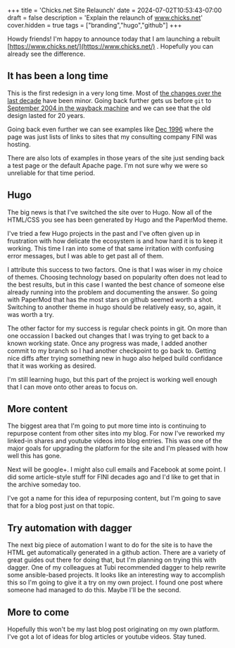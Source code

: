 +++
title = 'Chicks.net Site Relaunch'
date = 2024-07-02T10:53:43-07:00
draft = false
description = 'Explain the relaunch of www.chicks.net'
cover.hidden = true
tags = ["branding","hugo","github"]
+++

Howdy friends!  I'm happy to announce today that I am launching
a rebuilt [https://www.chicks.net/](https://www.chicks.net/) .
Hopefully you can already see the difference.

## It has been a long time

This is the first redesign in a very long time.  Most of
[the changes over the last decade](https://github.com/chicks-net/www-chicks-net/commits/main/)
have been minor.  Going back further gets us before `git` to
[September 2004 in the wayback machine](https://web.archive.org/web/20040925013615/http://www.chicks.net/)
and we can see that the old design lasted for 20 years.

Going back even further we can see examples like
[Dec 1996](https://web.archive.org/web/19981212023729/http://www.chicks.net/)
where the page was just lists of links to sites that
my consulting company FINI was hosting.

There are also lots of examples in those years of the site just
sending back a test page or the default Apache page.  I'm not
sure why we were so unreliable for that time period.

## Hugo

The big news is that I've switched the site over to Hugo.  Now
all of the HTML/CSS you see has been generated by Hugo and the
PaperMod theme.

I've tried a few Hugo projects in the past and I've often given up
in frustration with how delicate the ecosystem is and how hard it
is to keep it working.  This time I ran into some of that same
irritation with confusing error messages, but I was able to get
past all of them.

I attribute this success to two factors.  One is that I was wiser
in my choice of themes.  Choosing technology based on popularity
often does not lead to the best results, but in this case I wanted
the best chance of someone else already running into the problem and
documenting the answer.  So going with PaperMod that has the most
stars on github seemed worth a shot.  Switching to another theme in
hugo should be relatively easy, so, again, it was worth a try.

The other factor for my success is regular check points in git.
On more than one occassion I backed out changes that I was trying to
get back to a known working state.  Once any progress was made, I
added another commit to my branch so I had another checkpoint to
go back to.  Getting nice diffs after trying something new in hugo
also helped build confidance that it was working as desired.

I'm still learning hugo, but this part of the project is working
well enough that I can move onto other areas to focus on.

## More content

The biggest area that I'm going to put more time into is continuing
to repurpose content from other sites into my blog.  For now I've
reworked my linked-in shares and youtube videos into blog entries.
This was one of the major goals for upgrading the platform for
the site and I'm pleased with how well this has gone.

Next will be google+.  I might also cull emails and Facebook at
some point.  I did some article-style stuff for FINI decades
ago and I'd like to get that in the archive someday too.

I've got a name for this idea of repurposing content, but I'm going
to save that for a blog post just on that topic.

## Try automation with dagger

The next big piece of automation I want to do for the site is to
have the HTML get automatically generated in a github action.
There are a variety of great guides out there for doing that, but I'm
planning on trying this with dagger.  One of my colleagues at Tubi
recommended dagger to help rewrite some ansible-based projects.
It looks like an interesting way to accomplish this so I'm going
to give it a try on my own project.  I found one post where someone
had managed to do this.  Maybe I'll be the second.

## More to come

Hopefully this won't be my last blog post originating on my own
platform.  I've got a lot of ideas for blog articles or youtube
videos.  Stay tuned.
